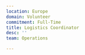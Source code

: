 ```yaml
---
location: Europe
domain: Volunteer
commitment: Full-Time
title: Logistics Coordinator
desc: ''
team: Operations

---
```

